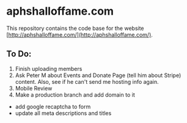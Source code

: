 # aphshalloffame.com

This repository contains the code base for the website [http://aphshalloffame.com/](http://aphshalloffame.com/).

## To Do:

1. Finish uploading members
3. Ask Peter M about Events and Donate Page (tell him about Stripe) content. Also, see if he can't send me hosting info again.
4. Mobile Review
5. Make a production branch and add domain to it
  * add google recaptcha to form
  * update all meta descriptions and titles
